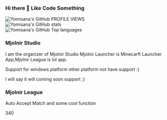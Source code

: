 ### Hi there 👋 Like Code Something
![Yomisana's GitHub PROFILE VIEWS](https://komarev.com/ghpvc/?username=Yomisana&color=grey&style=for-the-badge&label=PROFILE+VIEWS)  
![Yomisana's GitHub stats](https://github-readme-stats.vercel.app/api?username=Yomisana&show_icons=true&theme=react)  
![Yomisana's GitHub Top languages](https://github-readme-stats.vercel.app/api/top-langs/?username=Yomisana&layout=compact&theme=react)  

### Mjolnir Studio

I am the organizer of Mjolnir Studio Mjolnir Launcher is Minecarft Launcher App,Mjolnir League is lol app.

Support for windows platform other platform not have support :(

I will say it will coming soon support ;)

### Mjolnir League
Auto Accept Match and some cool function

340
